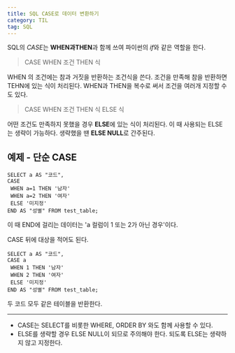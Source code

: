 ```yaml
---
title: SQL CASE로 데이터 변환하기
category: TIL
tag: SQL
---
```

SQL의 *CASE*는 **WHEN과THEN**과 함께 쓰여 파이썬의 *if*와 같은 역할을 한다. 

> CASE WHEN 조건 THEN 식

WHEN 의 조건에는 참과 거짓을 반환하는 조건식을 쓴다. 조건을 만족해 참을 반환하면 TEHN에 있는 식이 처리된다. WHEN과 THEN을 복수로 써서 조건을 여러개 지정할 수도 있다.<br>

> CASE WHEN 조건 THEN 식
> ELSE 식

어떤 조건도 만족하지 못했을 경우 **ELSE**에 있는 식이 처리된다. 이 때 사용되는 ELSE는 생략이 가능하다. 생략했을 땐 **ELSE NULL**로 간주된다. 

## 예제 - 단순 CASE

```
SELECT a AS "코드",
CASE
 WHEN a=1 THEN '남자'
 WHEN a=2 THEN '여자'
 ELSE '미지정'
END AS "성별" FROM test_table;
```
이 때 END에 걸리는 데이터는 'a 컬럼이 1 또는 2가 아닌 경우'이다. <br>

CASE 뒤에 대상을 적어도 된다.
```
SELECT a AS "코드",
CASE a
 WHEN 1 THEN '남자'
 WHEN 2 THEN '여자'
 ELSE '미지정'
END AS "성별" FROM test_table;
```
두 코드 모두 같은 테이블을 반환한다.

---

- CASE는 SELECT를 비롯한 WHERE, ORDER BY 와도 함께 사용할 수 있다. 
- ELSE를 생략할 경우 ELSE NULL이 되므로 주의해야 한다. 되도록 ELSE는 생략하지 않고 지정한다.